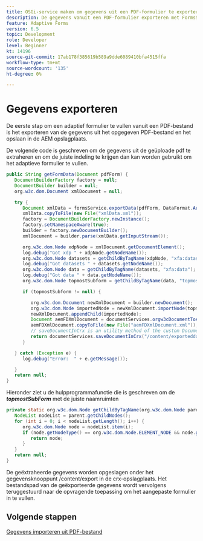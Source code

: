 ```yaml
---
title: OSGi-service maken om gegevens uit een PDF-formulier te exporteren
description: De gegevens vanuit een PDF-formulier exporteren met FormsService API
feature: Adaptive Forms
version: 6.5
topic: Development
role: Developer
level: Beginner
kt: 14196
source-git-commit: 17ab178f385619b589a9dde6089410bfa4515ffa
workflow-type: tm+mt
source-wordcount: '135'
ht-degree: 0%

---
```


# Gegevens exporteren

De eerste stap om een adaptief formulier te vullen vanuit een PDF-bestand is het exporteren van de gegevens uit het opgegeven PDF-bestand en het opslaan in de AEM opslagplaats.

De volgende code is geschreven om de gegevens uit de geüploade pdf te extraheren en om de juiste indeling te krijgen dan kan worden gebruikt om het adaptieve formulier te vullen.

```java
public String getFormData(Document pdfForm) {
   DocumentBuilderFactory factory = null;
   DocumentBuilder builder = null;
   org.w3c.dom.Document xmlDocument = null;

   try {
      Document xmlData = formsService.exportData(pdfForm, DataFormat.Auto);
      xmlData.copyToFile(new File("xmlData.xml"));
      factory = DocumentBuilderFactory.newInstance();
      factory.setNamespaceAware(true);
      builder = factory.newDocumentBuilder();
      xmlDocument = builder.parse(xmlData.getInputStream());

      org.w3c.dom.Node xdpNode = xmlDocument.getDocumentElement();
      log.debug("Got xdp " + xdpNode.getNodeName());
      org.w3c.dom.Node datasets = getChildByTagName(xdpNode, "xfa:datasets");
      log.debug("Got datasets " + datasets.getNodeName());
      org.w3c.dom.Node data = getChildByTagName(datasets, "xfa:data");
      log.debug("Got data " + data.getNodeName());
      org.w3c.dom.Node topmostSubform = getChildByTagName(data, "topmostSubform");

      if (topmostSubform != null) {

         org.w3c.dom.Document newXmlDocument = builder.newDocument();
         org.w3c.dom.Node importedNode = newXmlDocument.importNode(topmostSubform, true);
         newXmlDocument.appendChild(importedNode);
         Document aemFDXmlDocument = documentServices.orgw3cDocumentToAEMFDDocument(newXmlDocument);
         aemFDXmlDocument.copyToFile(new File("aemFDXmlDocument.xml"));
         // saveDocumentInCrx is an utility method of the custom DocumentServices service. 
         return documentServices.saveDocumentInCrx("/content/exporteddata", ".xml", aemFDXmlDocument);
      }

   } catch (Exception e) {
      log.debug("Error:  " + e.getMessage());

   }
   return null;
}
```

Hieronder ziet u de hulpprogrammafunctie die is geschreven om de _**topmostSubForm**_ met de juiste naamruimten

```java
private static org.w3c.dom.Node getChildByTagName(org.w3c.dom.Node parent, String tagName) {
   NodeList nodeList = parent.getChildNodes();
   for (int i = 0; i < nodeList.getLength(); i++) {
      org.w3c.dom.Node node = nodeList.item(i);
      if (node.getNodeType() == org.w3c.dom.Node.ELEMENT_NODE && node.getNodeName().equals(tagName)) {
         return node;
      }
   }
   return null;
}
```

De geëxtraheerde gegevens worden opgeslagen onder het gegevensknooppunt /content/export in de crx-opslagplaats. Het bestandspad van de geëxporteerde gegevens wordt vervolgens teruggestuurd naar de opvragende toepassing om het aangepaste formulier in te vullen.

## Volgende stappen

[Gegevens importeren uit PDF-bestand](./populate-adaptive-form.md)

